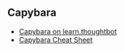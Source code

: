 ## Capybara

* [Capybara on learn.thoughtbot](https://learn.thoughtbot.com/test-driven-rails-resources/capybara.pdf)
* [Capybara Cheat Sheet](https://gist.github.com/zhengjia/428105)
